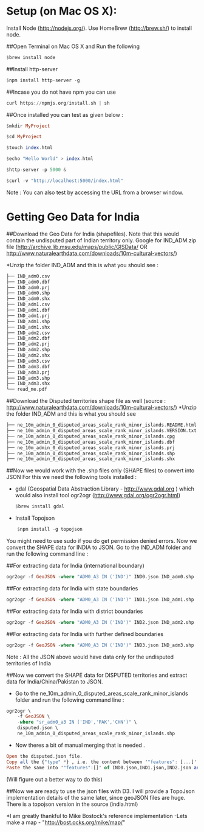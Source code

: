 Setup (on Mac OS X):
===================
Install Node (http://nodejs.org/). Use HomeBrew (http://brew.sh/) to install node.

##Open Terminal on Mac OS X and Run the following
```haskell
$brew install node
```
##Install http-server
```haskell
$npm install http-server -g
```
##Incase you do not have npm you can use
```haskell
curl https://npmjs.org/install.sh | sh
```
##Once installed you can test as given below :
```haskell
$mkdir MyProject

$cd MyProject

$touch index.html

$echo "Hello World" > index.html

$http-server -p 5000 &

$curl -v "http://localhost:5000/index.html"
```
Note : You can also test by accessing the	 URL from a browser window.


Getting Geo Data for India
============================
##Download the Geo Data for India (shapefiles). 
Note that this would contain the undisputed part of Indian territory only.
Google for IND_ADM.zip file
(http://archive.lib.msu.edu/maps/public/GISData/ OR http://www.naturalearthdata.com/downloads/10m-cultural-vectors/)

*Unzip the folder IND_ADM and this is what you should see :
```haskell
├── IND_adm0.csv
├── IND_adm0.dbf
├── IND_adm0.prj
├── IND_adm0.shp
├── IND_adm0.shx
├── IND_adm1.csv
├── IND_adm1.dbf
├── IND_adm1.prj
├── IND_adm1.shp
├── IND_adm1.shx
├── IND_adm2.csv
├── IND_adm2.dbf
├── IND_adm2.prj
├── IND_adm2.shp
├── IND_adm2.shx
├── IND_adm3.csv
├── IND_adm3.dbf
├── IND_adm3.prj
├── IND_adm3.shp
├── IND_adm3.shx
└── read_me.pdf
```

##Download the Disputed territories shape file as well 
(source : http://www.naturalearthdata.com/downloads/10m-cultural-vectors/)
*Unzip the folder IND_ADM and this is what you should see
```haskell
├── ne_10m_admin_0_disputed_areas_scale_rank_minor_islands.README.html
├── ne_10m_admin_0_disputed_areas_scale_rank_minor_islands.VERSION.txt
├── ne_10m_admin_0_disputed_areas_scale_rank_minor_islands.cpg
├── ne_10m_admin_0_disputed_areas_scale_rank_minor_islands.dbf
├── ne_10m_admin_0_disputed_areas_scale_rank_minor_islands.prj
├── ne_10m_admin_0_disputed_areas_scale_rank_minor_islands.shp
├── ne_10m_admin_0_disputed_areas_scale_rank_minor_islands.shx
```

##Now we would work with the .shp files only (SHAPE files) to convert into JSON
For this we need the following tools installed :
 * gdal (Geospatial Data Abstraction Library - http://www.gdal.org ) which would also install tool ogr2ogr (http://www.gdal.org/ogr2ogr.html)
	```haskell
	$brew install gdal	
	```

 * Install Topojson
```haskell
	$npm install -g topojson
```

You might need to use sudo if you do get permission denied errors.
Now we convert the SHAPE data for INDIA to JSON. Go to the IND_ADM folder and run the following command line :

##For extracting data for India (international boundary)
```haskell
ogr2ogr -f GeoJSON -where "ADM0_A3 IN ('IND')" IND0.json IND_adm0.shp
```
##For extracting data for India with state boundaries
```haskell
ogr2ogr -f GeoJSON -where "ADM0_A3 IN ('IND')" IND1.json IND_adm1.shp
```
##For extracting data for India with district boundaries
```haskell
ogr2ogr -f GeoJSON -where "ADM0_A3 IN ('IND')" IND2.json IND_adm2.shp
```
##For extracting data for India with further defined boundaries
```haskell
ogr2ogr -f GeoJSON -where "ADM0_A3 IN ('IND')" IND3.json IND_adm3.shp
```
Note : All the JSON above would have data only for the undisputed territories of India

##Now we convert the SHAPE data for DISPUTED territories and extract data for India/China/Pakistan to JSON. 
* Go to the ne_10m_admin_0_disputed_areas_scale_rank_minor_islands folder and run the following command line : 
```haskell
ogr2ogr \
	-f GeoJSON \
	-where "sr_adm0_a3 IN ('IND','PAK','CHN')" \
	disputed.json \
	ne_10m_admin_0_disputed_areas_scale_rank_minor_islands.shp
```
* Now theres a bit of manual merging that is needed .
```haskell
Open the disputed.json file. 
Copy all the {"type" *} , i.e. the content between '"features": [...]'
Paste the same into '"features":[]' of IND0.json,IND1.json,IND2.json and IND3.json 
```
(Will figure out a better way to do this)

##Now we are ready to use the json files with D3.
I will provide a TopoJson implementation details of the same later, since geoJSON files are huge.
There is a topojson version in the source (india.html)

*I am greatly thankful to Mike Bostock's reference implementation -Lets make a map - "http://bost.ocks.org/mike/map/"


